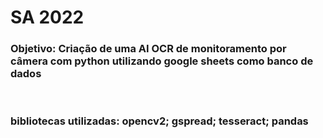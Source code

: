 # SA 2022

### Objetivo: Criação de uma AI OCR de monitoramento por câmera com python utilizando google sheets como banco de dados
<br>

### bibliotecas utilizadas: opencv2; gspread; tesseract; pandas
